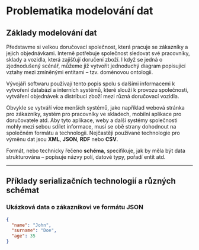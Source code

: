 # Problematika modelování dat

## Základy modelování dat

Představme si velkou doručovací společnost, která pracuje se zákazníky a jejich objednávkami. Interně potřebuje společnost sledovat své pracovníky, sklady a vozidla, která zajišťují doručení zboží. I když se jedná o zjednodušený scénář, můžeme již vytvořit jednoduchý diagram popisující vztahy mezi zmíněnými entitami – tzv. doménovou ontologii.

Vývojáři softwaru používají tento popis spolu s dalšími informacemi k vytvoření databází a interních systémů, které slouží k provozu společnosti, vytváření objednávek a distribuci zboží mezi různá doručovací vozidla.

Obvykle se vytváří více menších systémů, jako například webová stránka pro zákazníky, systém pro pracovníky ve skladech, mobilní aplikace pro doručovatele atd. Aby tyto aplikace, weby a další systémy společnosti mohly mezi sebou sdílet informace, musí se obě strany dohodnout na společném formátu a technologii. Nejčastěji používané technologie pro výměnu dat jsou **XML**, **JSON**, **RDF** nebo **CSV**.

Formát, nebo technicky řečeno **schéma**, specifikuje, jak by měla být data strukturována – popisuje názvy polí, datové typy, pořadí entit atd.

---

## Příklady serializačních technologií a různých schémat

### Ukázková data o zákazníkovi ve formátu **JSON**

```json
{
  "name": "John",
  "surname": "Doe",
  "age": 35
}
